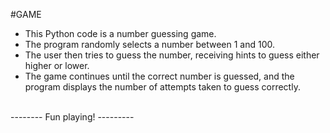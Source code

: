 #GAME
- This Python code is a number guessing game. 
- The program randomly selects a number between 1 and 100. 
- The user then tries to guess the number, receiving hints to guess either higher or lower. 
- The game continues until the correct number is guessed, and the program displays the number of attempts taken to guess correctly.
<br>
                                     -------- Fun playing! ---------

